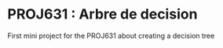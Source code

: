 # PROJ631 : __Arbre de decision__
First mini project for the PROJ631 about creating a decision tree
